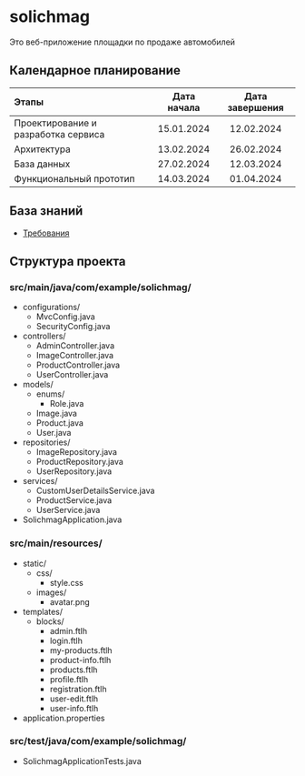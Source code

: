# solichmag
Это веб-приложение площадки по продаже автомобилей

## Календарное планирование
| Этапы                                       | Дата начала | Дата завершения |
|:--------------------------------------------|:-----------:|:---------------:|
| Проектирование и разработка сервиса         | 15.01.2024  |   12.02.2024    |
| Архитектура                                 | 13.02.2024  |   26.02.2024    |
| База данных                                 | 27.02.2024  |   12.03.2024    |
| Функциональный прототип                     | 14.03.2024  |   01.04.2024    |

## База знаний
- [Требования]([https://docs.google.com/spreadsheets/d/1ar7k1M1Ny8dvJw3D6-R4sVilpewrDADMEtiyr-7OKU8/edit#gid=0](https://docs.google.com/spreadsheets/d/1tvhJSDmXYa9gwVW_y-B_M3q-AyE8Lopsjwd5xsfByek/edit?usp=sharing))


## Структура проекта

### src/main/java/com/example/solichmag/

- configurations/
    - MvcConfig.java
    - SecurityConfig.java
- controllers/
    - AdminController.java
    - ImageController.java
    - ProductController.java
    - UserController.java
- models/
    - enums/
        - Role.java
    - Image.java
    - Product.java
    - User.java
- repositories/
    - ImageRepository.java
    - ProductRepository.java
    - UserRepository.java
- services/
    - CustomUserDetailsService.java
    - ProductService.java
    - UserService.java
- SolichmagApplication.java

### src/main/resources/

- static/
    - css/
        - style.css
    - images/
        - avatar.png
- templates/
    - blocks/
        - admin.ftlh
        - login.ftlh
        - my-products.ftlh
        - product-info.ftlh
        - products.ftlh
        - profile.ftlh
        - registration.ftlh
        - user-edit.ftlh
        - user-info.ftlh
- application.properties

### src/test/java/com/example/solichmag/

- SolichmagApplicationTests.java


